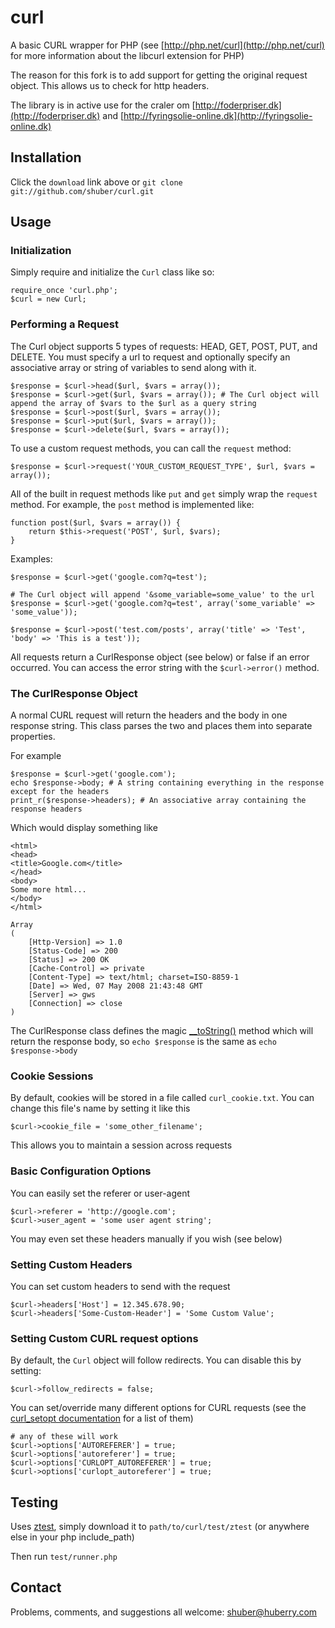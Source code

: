 # curl

A basic CURL wrapper for PHP (see [http://php.net/curl](http://php.net/curl) for more information about the libcurl extension for PHP)

The reason for this fork is to add support for getting the original request object. This allows us to check for http headers.

The library is in active use for the craler om [http://foderpriser.dk](http://foderpriser.dk) and [http://fyringsolie-online.dk](http://fyringsolie-online.dk)


## Installation

Click the `download` link above or `git clone git://github.com/shuber/curl.git`


## Usage

### Initialization

Simply require and initialize the `Curl` class like so:

	require_once 'curl.php';
	$curl = new Curl;


### Performing a Request

The Curl object supports 5 types of requests: HEAD, GET, POST, PUT, and DELETE. You must specify a url to request and optionally specify an associative array or string of variables to send along with it.

	$response = $curl->head($url, $vars = array());
	$response = $curl->get($url, $vars = array()); # The Curl object will append the array of $vars to the $url as a query string
	$response = $curl->post($url, $vars = array());
	$response = $curl->put($url, $vars = array());
	$response = $curl->delete($url, $vars = array());

To use a custom request methods, you can call the `request` method:

	$response = $curl->request('YOUR_CUSTOM_REQUEST_TYPE', $url, $vars = array());

All of the built in request methods like `put` and `get` simply wrap the `request` method. For example, the `post` method is implemented like:

	function post($url, $vars = array()) {
	    return $this->request('POST', $url, $vars);
	}

Examples:

	$response = $curl->get('google.com?q=test');

	# The Curl object will append '&some_variable=some_value' to the url
	$response = $curl->get('google.com?q=test', array('some_variable' => 'some_value'));
	
	$response = $curl->post('test.com/posts', array('title' => 'Test', 'body' => 'This is a test'));

All requests return a CurlResponse object (see below) or false if an error occurred. You can access the error string with the `$curl->error()` method.


### The CurlResponse Object

A normal CURL request will return the headers and the body in one response string. This class parses the two and places them into separate properties.

For example

	$response = $curl->get('google.com');
	echo $response->body; # A string containing everything in the response except for the headers
	print_r($response->headers); # An associative array containing the response headers

Which would display something like

	<html>
	<head>
	<title>Google.com</title>
	</head>
	<body>
	Some more html...
	</body>
	</html>

	Array
	(
	    [Http-Version] => 1.0
	    [Status-Code] => 200
	    [Status] => 200 OK
	    [Cache-Control] => private
	    [Content-Type] => text/html; charset=ISO-8859-1
	    [Date] => Wed, 07 May 2008 21:43:48 GMT
	    [Server] => gws
	    [Connection] => close
	)
	
The CurlResponse class defines the magic [__toString()](http://php.net/__toString) method which will return the response body, so `echo $response` is the same as `echo $response->body`


### Cookie Sessions

By default, cookies will be stored in a file called `curl_cookie.txt`. You can change this file's name by setting it like this

	$curl->cookie_file = 'some_other_filename';

This allows you to maintain a session across requests


### Basic Configuration Options

You can easily set the referer or user-agent

	$curl->referer = 'http://google.com';
	$curl->user_agent = 'some user agent string';

You may even set these headers manually if you wish (see below)


### Setting Custom Headers

You can set custom headers to send with the request

	$curl->headers['Host'] = 12.345.678.90;
	$curl->headers['Some-Custom-Header'] = 'Some Custom Value';


### Setting Custom CURL request options

By default, the `Curl` object will follow redirects. You can disable this by setting:

	$curl->follow_redirects = false;

You can set/override many different options for CURL requests (see the [curl_setopt documentation](http://php.net/curl_setopt) for a list of them)

	# any of these will work
	$curl->options['AUTOREFERER'] = true;
	$curl->options['autoreferer'] = true;
	$curl->options['CURLOPT_AUTOREFERER'] = true;
	$curl->options['curlopt_autoreferer'] = true;


## Testing

Uses [ztest](http://github.com/jaz303/ztest), simply download it to `path/to/curl/test/ztest` (or anywhere else in your php include_path)

Then run `test/runner.php`


## Contact

Problems, comments, and suggestions all welcome: [shuber@huberry.com](mailto:shuber@huberry.com)
